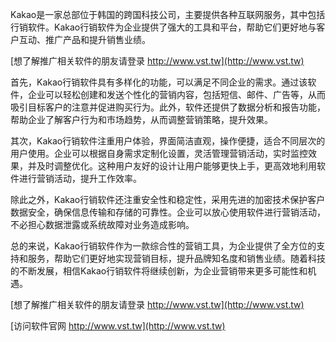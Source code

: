 Kakao是一家总部位于韩国的跨国科技公司，主要提供各种互联网服务，其中包括行销软件。Kakao行销软件为企业提供了强大的工具和平台，帮助它们更好地与客户互动、推广产品和提升销售业绩。

[想了解推广相关软件的朋友请登录 http://www.vst.tw](http://www.vst.tw)

首先，Kakao行销软件具有多样化的功能，可以满足不同企业的需求。通过该软件，企业可以轻松创建和发送个性化的营销内容，包括短信、邮件、广告等，从而吸引目标客户的注意并促进购买行为。此外，软件还提供了数据分析和报告功能，帮助企业了解客户行为和市场趋势，从而调整营销策略，提升效果。

其次，Kakao行销软件注重用户体验，界面简洁直观，操作便捷，适合不同层次的用户使用。企业可以根据自身需求定制化设置，灵活管理营销活动，实时监控效果，并及时调整优化。这种用户友好的设计让用户能够更快上手，更高效地利用软件进行营销活动，提升工作效率。

除此之外，Kakao行销软件还注重安全性和稳定性，采用先进的加密技术保护客户数据安全，确保信息传输和存储的可靠性。企业可以放心使用软件进行营销活动，不必担心数据泄露或系统故障对业务造成影响。

总的来说，Kakao行销软件作为一款综合性的营销工具，为企业提供了全方位的支持和服务，帮助它们更好地实现营销目标，提升品牌知名度和销售业绩。随着科技的不断发展，相信Kakao行销软件将继续创新，为企业营销带来更多可能性和机遇。

[想了解推广相关软件的朋友请登录 http://www.vst.tw](http://www.vst.tw)


[访问软件官网 http://www.vst.tw](http://www.vst.tw)
